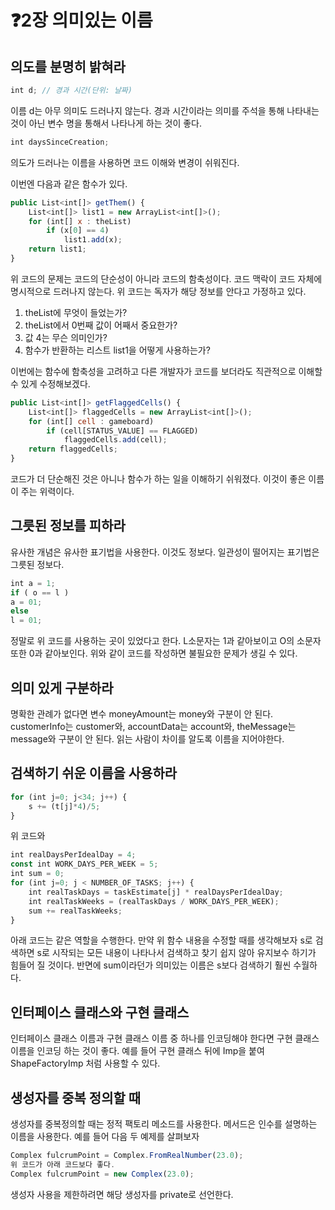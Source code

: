 # ❓2장 의미있는 이름

## 의도를 분명히 밝혀라

```jsx
int d; // 경과 시간(단위: 날짜)
```

이름 d는 아무 의미도 드러나지 않는다. 경과 시간이라는 의미를 주석을 통해 나타내는 것이 아닌 변수 명을 통해서 나타나게 하는 것이 좋다.

```jsx
int daysSinceCreation;
```

의도가 드러나는 이름을 사용하면 코드 이해와 변경이 쉬워진다.

이번엔 다음과 같은 함수가 있다.

```jsx
public List<int[]> getThem() {
	List<int[]> list1 = new ArrayList<int[]>();
	for (int[] x : theList)
		if (x[0] == 4)
			list1.add(x);
	return list1;
}
```

위 코드의 문제는 코드의 단순성이 아니라 코드의 함축성이다. 코드 맥락이 코드 자체에 명시적으로 드러나지 않는다. 위 코드는 독자가 해당 정보를 안다고 가정하고 있다.

1. theList에 무엇이 들었는가?
2. theList에서 0번째 값이 어째서 중요한가?
3. 값 4는 무슨 의미인가?
4. 함수가 반환하는 리스트 list1을 어떻게 사용하는가?

이번에는 함수에 함축성을 고려하고 다른 개발자가 코드를 보더라도 직관적으로 이해할 수 있게 수정해보겠다.

```jsx
public List<int[]> getFlaggedCells() {
	List<int[]> flaggedCells = new ArrayList<int[]>();
	for (int[] cell : gameboard)
		if (cell[STATUS_VALUE] == FLAGGED)
			flaggedCells.add(cell);
	return flaggedCells;
}
```

코드가 더 단순해진 것은 아니나 함수가 하는 일을 이해하기 쉬워졌다. 이것이 좋은 이름이 주는 위력이다.

## 그릇된 정보를 피하라

유사한 개념은 유사한 표기법을 사용한다. 이것도 정보다. 일관성이 떨어지는 표기법은 그릇된 정보다.

```jsx
int a = 1;
if ( o == l )
a = 01;
else
l = 01;
```

정말로 위 코드를 사용하는 곳이 있었다고 한다. L소문자는 1과 같아보이고 O의 소문자 또한 0과 같아보인다. 위와 같이 코드를 작성하면 불필요한 문제가 생길 수 있다.

## 의미 있게 구분하라

명확한 관례가 없다면 변수 moneyAmount는 money와 구분이 안 된다. customerInfo는 customer와, accountData는 account와, theMessage는 message와 구분이 안 된다. 읽는 사람이 차이를 알도록 이름을 지어야한다.

## 검색하기 쉬운 이름을 사용하라

```jsx
for (int j=0; j<34; j++) {
	s += (t[j]*4)/5;
}
```

위 코드와

```jsx
int realDaysPerIdealDay = 4;
const int WORK_DAYS_PER_WEEK = 5;
int sum = 0;
for (int j=0; j < NUMBER_OF_TASKS; j++) {
	int realTaskDays = taskEstimate[j] * realDaysPerIdealDay;
	int realTaskWeeks = (realTaskDays / WORK_DAYS_PER_WEEK);
	sum += realTaskWeeks;
}
```

아래 코드는 같은 역할을 수행한다. 만약 위 함수 내용을 수정할 때를 생각해보자 s로 검색하면 s로 시작되는 모든 내용이 나타나서 검색하고 찾기 쉽지 않아 유지보수 하기가 힘들어 질 것이다. 반면에 sum이라던가 의미있는 이름은 s보다 검색하기 훨씬 수월하다.

## 인터페이스 클래스와 구현 클래스

인터페이스 클래스 이름과 구현 클래스 이름 중 하나를 인코딩해야 한다면 구현 클래스 이름을 인코딩 하는 것이 좋다. 예를 들어 구현 클래스 뒤에 Imp을 붙여 ShapeFactoryImp 처럼 사용할 수 있다.

## 생성자를 중복 정의할 때

생성자를 중복정의할 때는 정적 팩토리 메소드를 사용한다. 메서드은 인수를 설명하는 이름을 사용한다. 예를 들어 다음 두 예제를 살펴보자

```jsx
Complex fulcrumPoint = Complex.FromRealNumber(23.0);
위 코드가 아래 코드보다 좋다.
Complex fulcrumPoint = new Complex(23.0);
```

생성자 사용을 제한하려면 해당 생성자를 private로 선언한다.
